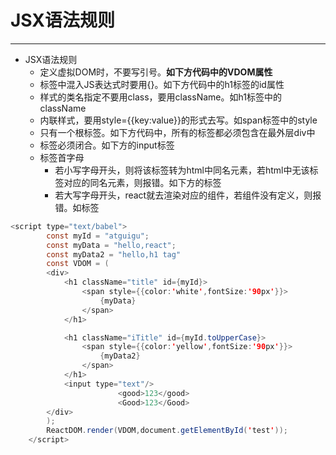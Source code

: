# JSX语法规则

---

* JSX语法规则
  * 定义虚拟DOM时，不要写引号。**如下方代码中的VDOM属性**
  * 标签中混入JS表达式时要用{}。如下方代码中的h1标签的id属性
  * 样式的类名指定不要用class，要用className。如h1标签中的className
  * 内联样式，要用style={{key:value}}的形式去写。如span标签中的style
  * 只有一个根标签。如下方代码中，所有的标签都必须包含在最外层div中
  * 标签必须闭合。如下方的input标签
  * 标签首字母
    * 若小写字母开头，则将该标签转为html中同名元素，若html中无该标签对应的同名元素，则报错。如下方的<good>标签
    * 若大写字母开头，react就去渲染对应的组件，若组件没有定义，则报错。如<Good>标签

```java
<script type="text/babel">
        const myId = "atguigu";
        const myData = "hello,react";
        const myData2 = "hello,h1 tag"
        const VDOM = (
        <div>
            <h1 className="title" id={myId}>
                <span style={{color:'white',fontSize:'90px'}}>
                    {myData}
                </span>
            </h1>

            <h1 className="iTitle" id={myId.toUpperCase}>
                <span style={{color:'yellow',fontSize:'90px'}}>
                    {myData2}
                </span>
            </h1>
            <input type="text"/>
						<good>123</good>
						<Good>123</Good>
        </div>
        );
        ReactDOM.render(VDOM,document.getElementById('test'));
    </script>
```


